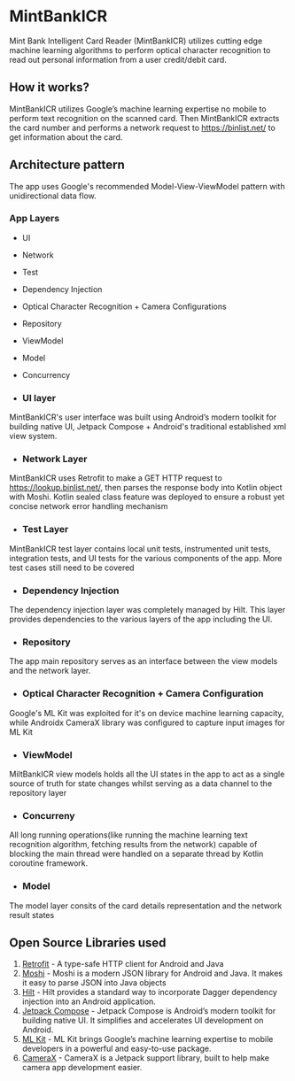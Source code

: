 # MintBankICR
Mint Bank Intelligent Card Reader (MintBankICR) utilizes cutting edge machine learning algorithms to perform optical character recognition to read out personal information from a user credit/debit card.

## How it works?
MintBankICR utilizes Google’s machine learning expertise no mobile to perform text recognition on the scanned card. Then MintBankICR extracts the card number and performs a 
network request to https://binlist.net/ to get information about the card.

## Architecture pattern
The app uses Google's recommended Model-View-ViewModel pattern with unidirectional data flow. 

### App Layers
* UI 
* Network 
* Test
* Dependency Injection 
* Optical Character Recognition + Camera Configurations 
* Repository
* ViewModel
* Model 
* Concurrency 

* ### UI layer 
MintBankICR's user interface was built using Android’s modern toolkit for building native UI, Jetpack Compose + Android's traditional established xml view system.

* ### Network Layer 
MintBankICR uses Retrofit to make a GET HTTP request to https://lookup.binlist.net/, then parses the response body into Kotlin object with Moshi. 
Kotlin sealed class feature was deployed to ensure a robust yet concise network error handling mechanism 

* ### Test Layer
MintBankICR test layer contains local unit tests, instrumented unit tests, integration tests, and UI tests for the various components of the app.
More test cases still need to be covered

* ### Dependency Injection
The dependency injection layer was completely managed by Hilt. This layer provides dependencies to the various layers of the app including the UI.

* ### Repository
The app main repository serves as an interface between the view models and the network layer.

* ### Optical Character Recognition + Camera Configuration
Google's ML Kit was exploited for it's on device machine learning capacity, while Androidx CameraX library was configured to capture input images for ML Kit 

* ### ViewModel
MiltBankICR view models holds all the UI states in the app to act as a single source of truth for state changes whilst serving as a data channel to the repository layer

* ### Concurreny 
All long running operations(like running the machine learning text recognition algorithm, fetching results from the network) capable of blocking the main thread were handled on 
a separate thread by Kotlin coroutine framework.

* ### Model
The model layer consits of the card details representation and the network result states 

## Open Source Libraries used 
1. [Retrofit](https://github.com/square/retrofit) - A type-safe HTTP client for Android and Java
2. [Moshi](https://github.com/square/moshi) - Moshi is a modern JSON library for Android and Java. It makes it easy to parse JSON into Java objects
3. [Hilt](https://developer.android.com/jetpack/androidx/releases/hilt) - Hilt provides a standard way to incorporate Dagger dependency injection into an Android application.
4. [Jetpack Compose](https://developer.android.com/jetpack/compose) - Jetpack Compose is Android’s modern toolkit for building native UI. It simplifies and accelerates UI development on Android.
5. [ML Kit](https://developers.google.com/ml-kit) - ML Kit brings Google’s machine learning expertise to mobile developers in a powerful and easy-to-use package.
6. [CameraX](https://developer.android.com/jetpack/androidx/releases/camera) - CameraX is a Jetpack support library, built to help make camera app development easier.
